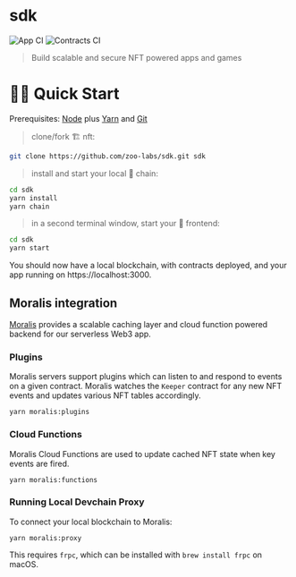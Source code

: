 # sdk
![App CI](https://github.com/zoo-labs/sdk/actions/workflows/app.yml/badge.svg)
![Contracts CI](https://github.com/zoo-labs/sdk/actions/workflows/contracts.yml/badge.svg)

> Build scalable and secure NFT powered apps and games

# 🏄‍♂️ Quick Start

Prerequisites: [Node](https://nodejs.org/dist/latest-v12.x/) plus [Yarn](https://classic.yarnpkg.com/en/docs/install/) and [Git](https://git-scm.com/downloads)

> clone/fork 🏗 nft:

```bash
git clone https://github.com/zoo-labs/sdk.git sdk
```

> install and start your local 👷‍ chain:

```bash
cd sdk
yarn install
yarn chain
```

> in a second terminal window, start your 📱 frontend:

```bash
cd sdk
yarn start
```

You should now have a local blockchain, with contracts deployed, and your app
running on https://localhost:3000.


## Moralis integration
[Moralis](http://moralis.io) provides a scalable caching layer and cloud
function powered backend for our serverless Web3 app.

### Plugins
Moralis servers support plugins which can listen to and respond to events on a
given contract. Moralis watches the `Keeper` contract for any new NFT events and
updates various NFT tables accordingly.

```shell
yarn moralis:plugins
```

### Cloud Functions
Moralis Cloud Functions are used to update cached NFT state when key events are
fired.

```shell
yarn moralis:functions
```

### Running Local Devchain Proxy
To connect your local blockchain to Moralis:

```shell
yarn moralis:proxy
```

This requires `frpc`, which can be installed with `brew install frpc` on macOS.
